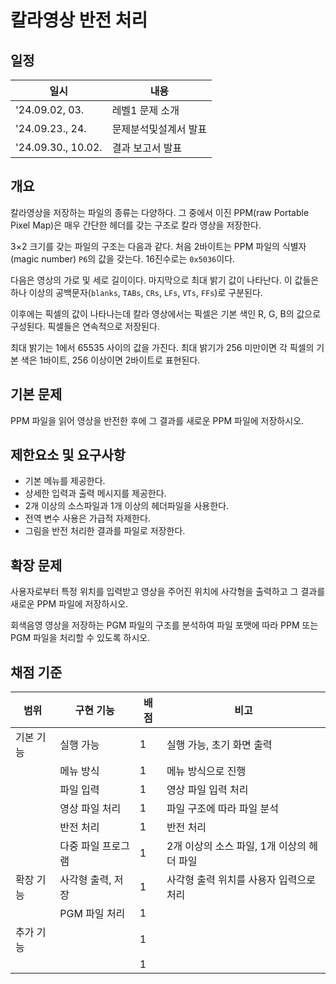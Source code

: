 # 칼라영상 반전 처리

## 일정
| 일시 | 내용 |
|-----|------|
| '24.09.02, 03. | 레벨1 문제 소개 |
| '24.09.23., 24.| 문제분석및설계서 발표 |
| '24.09.30., 10.02. | 결과 보고서 발표 |

## 개요
칼라영상을 저장하는 파일의 종류는 다양하다. 그 중에서 이진 PPM(raw Portable Pixel Map)은 매우 간단한 헤더를 갖는 구조로 칼라 영상을 저장한다.

3×2 크기를 갖는 파일의 구조는 다음과 같다. 처음 2바이트는 PPM 파일의 식별자(magic number) `P6`의 값을 갖는다. 16진수로는 `0x5036`이다.

다음은 영상의 가로 및 세로 길이이다. 마지막으로 최대 밝기 값이 나타난다. 이 값들은 하나 이상의 공백문자(`blanks`, `TABs`, `CRs`, `LFs`, `VTs`, `FFs`)로 구분된다.

이후에는 픽셀의 값이 나타나는데 칼라 영상에서는 픽셀은 기본 색인 R, G, B의 값으로 구성된다. 픽셀들은 연속적으로 저장된다.

최대 밝기는 1에서 65535 사이의 값을 가진다. 최대 밝기가 256 미만이면 각 픽셀의 기본 색은 1바이트, 256 이상이면 2바이트로 표현된다.

## 기본 문제
PPM 파일을 읽어 영상을 반전한 후에 그 결과를 새로운 PPM 파일에 저장하시오.

## 제한요소 및 요구사항
* 기본 메뉴를 제공한다.
* 상세한 입력과 출력 메시지를 제공한다.
* 2개 이상의 소스파일과 1개 이상의 헤더파일을 사용한다.
* 전역 변수 사용은 가급적 자제한다.
* 그림을 반전 처리한 결과를 파일로 저장한다.

## 확장 문제
사용자로부터 특정 위치를 입력받고 영상을 주어진 위치에 사각형을 출력하고 그 결과를 새로운 PPM 파일에 저장하시오.

회색음영 영상을 저장하는 PGM 파일의 구조를 분석하여 파일 포맷에 따라 PPM 또는 PGM 파일을 처리할 수 있도록 하시오.

## 채점 기준
|범위|구현 기능|배점|비고|
|---|-----|---|----------|
| 기본 기능 | 실행 가능 | 1 | 실행 가능, 초기 화면 출력 |
| | 메뉴 방식 | 1 | 메뉴 방식으로 진행 |
| | 파일 입력 | 1 | 영상 파일 입력 처리 |
| | 영상 파일 처리 | 1 | 파일 구조에 따라 파일 분석 |
| | 반전 처리 | 1 | 반전 처리 |
| | 다중 파일 프로그램 | 1 | 2개 이상의 소스 파일, 1개 이상의 헤더 파일 |
| 확장 기능 | 사각형 출력, 저장 | 1 | 사각형 출력 위치를 사용자 입력으로 처리 |
| | PGM 파일 처리 | 1 |
| 추가 기능 | | 1 | |
| | | 1 | |
